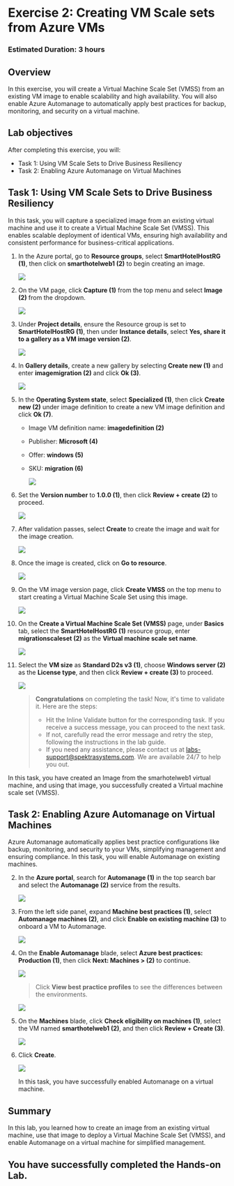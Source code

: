 # Exercise 2: Creating VM Scale sets from Azure VMs

### Estimated Duration: 3 hours

## Overview

In this exercise, you will create a Virtual Machine Scale Set (VMSS) from an existing VM image to enable scalability and high availability. You will also enable Azure Automanage to automatically apply best practices for backup, monitoring, and security on a virtual machine.

## Lab objectives

After completing this exercise, you will:
- Task 1: Using VM Scale Sets to Drive Business Resiliency
- Task 2: Enabling Azure Automanage on Virtual Machines

## Task 1: Using VM Scale Sets to Drive Business Resiliency

In this task, you will capture a specialized image from an existing virtual machine and use it to create a Virtual Machine Scale Set (VMSS). This enables scalable deployment of identical VMs, ensuring high availability and consistent performance for business-critical applications.

1. In the Azure portal, go to **Resource groups**, select **SmartHotelHostRG (1)**, then click on **smarthotelweb1 (2)** to begin creating an image.

   ![](Images/rg-of-lab03new.png)


5. On the VM page, click **Capture (1)** from the top menu and select **Image (2)** from the dropdown.
   
   ![](Images/upd-capture-1new.png)

6. Under **Project details**, ensure the Resource group is set to **SmartHotelHostRG (1)**, then under **Instance details**, select **Yes, share it to a gallery as a VM image version (2)**.

   ![](Images/create-image-6-0407new1.png)

7. In **Gallery details**, create a new gallery by selecting **Create new (1)** and enter **imagemigration<inject key="DeploymentID" enableCopy="false" /> (2)** and click **Ok (3)**.

   ![](Images/create-image-7-0407new.png)

9. In the **Operating System state**, select **Specialized (1)**, then click **Create new (2)** under image definition to create a new VM image definition and click **Ok (7)**.

   - Image VM definition name: **imagedefinition<inject key="DeploymentID" enableCopy="false" /> (2)**

   - Publisher: **Microsoft (4)**
    
   - Offer: **windows (5)**
  
   - SKU: **migration (6)**

       ![](Images/create-image-9-0407new.png)

10. Set the **Version number** to **1.0.0 (1)**, then click **Review + create (2)** to proceed.

       ![](Images/img-ver-lab03.png)

12. After validation passes, select **Create** to create the image and wait for the image creation.

       ![](Images/lab02-cret-res.png)

13.  Once the image is created, click on **Go to resource**. 

       ![](Images/lab03-clk-gtr-01.png)

13. On the VM image version page, click **Create VMSS** on the top menu to start creating a Virtual Machine Scale Set using this image.

    ![](Images/image-overview-0407new.png)

14. On the **Create a Virtual Machine Scale Set (VMSS)** page, under **Basics** tab, select the **SmartHotelHostRG (1)** resource group, enter **migrationscaleset<inject key="DeploymentID" enableCopy="false" /> (2)** as the **Virtual machine scale set name**.

    ![](Images/createvmss1-0407new.png)

16. Select the **VM size** as **Standard D2s v3 (1)**, choose **Windows server (2)** as the **License type**, and then click **Review + create (3)** to proceed.

     ![](Images/createvmss2-0407new.png)

    > **Congratulations** on completing the task! Now, it's time to validate it. Here are the steps:
    > - Hit the Inline Validate button for the corresponding task. If you receive a success message, you can proceed to the next task.
    > - If not, carefully read the error message and retry the step, following the instructions in the lab guide.
    > - If you need any assistance, please contact us at labs-support@spektrasystems.com. We are available 24/7 to help you out.
    
    <validation step="3435fc35-adbc-4789-885e-d2231cc767d4" />

   In this task, you have created an Image from the smarhotelweb1 virtual machine, and using that image, you successfully created a Virtual machine scale set (VMSS).

## Task 2: Enabling Azure Automanage on Virtual Machines

Azure Automanage automatically applies best practice configurations like backup, monitoring, and security to your VMs, simplifying management and ensuring compliance. In this task, you will enable Automanage on existing machines.

2. In the **Azure portal**, search for **Automanage (1)** in the top search bar and select the **Automanage (2)** service from the results.

   ![](Images/Task2-Step3a.png)

3. From the left side panel, expand **Machine best practices (1)**, select **Automanage machines (2)**, and click **Enable on existing machine (3)** to onboard a VM to Automanage.
   
   ![](Images/T2S3-0407new.png)

4. On the **Enable Automanage** blade, select **Azure best practices: Production (1)**, then click **Next: Machines > (2)** to continue.
   
   ![](Images/upd-existing-vm-quick-createnew.png)
   
   > Click **View best practice profiles** to see the differences between the environments.
    
   ![](Images/upd-browse-production-profilenew.png)

5. On the **Machines** blade, click **Check eligibility on machines (1)**, select the VM named **smarthotelweb1 (2)**, and then click **Review + Create (3)**.
   
   ![](Images/updt-existing-vm-select-machinenew.png)

6. Click **Create**.

   ![](Images/Task2-Step6new.png)

   In this task, you have successfully enabled Automanage on a virtual machine. 

## Summary

In this lab, you learned how to create an image from an existing virtual machine, use that image to deploy a Virtual Machine Scale Set (VMSS), and enable Automanage on a virtual machine for simplified management.

## You have successfully completed the Hands-on Lab.

